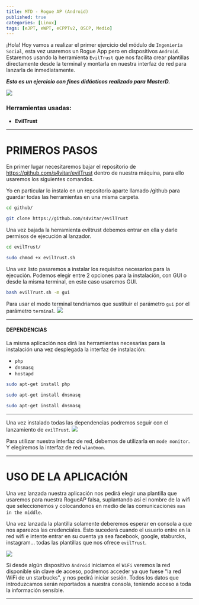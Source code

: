```yaml
---
title: MTD - Rogue AP (Android) 
published: true
categories: [Linux]
tags: [eJPT, eWPT, eCPPTv2, OSCP, Medio]
---
```



¡Hola! Hoy vamos a realizar el primer ejercicio del módulo de `Ingenieria Social`, esta vez usaremos un Rogue App pero en dispositivos `Android`. Estaremos usando la herramienta `EvilTrust` que nos facilita crear plantillas directamente desde la terminal y montarla en nuestra interfaz de red para lanzarla de inmediatamente.

*__Esto es un ejercicio con fines didácticos realizado para MasterD.__*

<img src="https://media.discordapp.net/attachments/1103281093643345932/1110245071028236349/INICIO.png">

### Herramientas usadas: 
- **EvilTrust**


* * *

# PRIMEROS PASOS
En primer lugar necesitaremos bajar el repositorio de <https://github.com/s4vitar/evilTrust> dentro de nuestra máquina, para ello usaremos los siguientes comandos.

Yo en particular lo instalo en un repositorio aparte llamado /github para guardar todas las herramientas en una misma carpeta.

```bash 
cd github/
```
```bash
git clone https://github.com/s4vitar/evilTrust
```

Una vez bajada la herramienta eviltrust debemos entrar en ella y darle permisos de ejecución al lanzador.

```bash
cd evilTrust/
```

```bash
sudo chmod +x evilTrust.sh
```

Una vez listo pasaremos a instalar los requisitos necesarios para la ejecución.
Podemos elegir entre 2 opciones para la instalación, con GUI o desde la misma terminal, en este caso usaremos GUI.

```bash
bash evilTrust.sh -m gui 
```

Para usar el modo terminal tendriamos que sustituir el parámetro `gui` por el parámetro `terminal`.
<img src="https://media.discordapp.net/attachments/1103281093643345932/1110245070424264755/GUI.png">




* * * 

#### DEPENDENCIAS
La misma aplicación nos dirá las herramientas necesarias para la instalación una vez desplegada la interfaz de instalación:

* `php`
* `dnsmasq`
* `hostapd`

```bash
sudo apt-get install php
```

```bash
sudo apt-get install dnsmasq
```

```bash
sudo apt-get install dnsmasq
```
* * *
Una vez instalado todas las dependencias podremos seguir con el lanzamiento de `evilTrust`.
<img src="https://media.discordapp.net/attachments/1103281093643345932/1110245070680096859/GUI2.png">

Para utilizar nuestra interfaz de red, debemos de utilizarla en `mode monitor`. Y elegiremos la interfaz de red `wlan0mon`.
* * *
# USO DE LA APLICACIÓN
Una vez lanzada nuestra aplicación nos pedirá elegir una plantilla que usaremos para nuestra RogueAP falsa, suplantando así el nombre de la wifi que seleccionemos y colocandonos en medio de las comunicaciones `man in the middle`.

Una vez lanzada la plantilla solamente deberemos esperar en consola a que nos aparezca las credenciales. Esto sucederá cuando el usuario entre en la red wifi e intente entrar en su cuenta ya sea facebook, google, staburcks, instagram... todas las plantillas que nos ofrece `evilTrust`.

<img src="https://media.discordapp.net/attachments/1103281093643345932/1110245071284076686/waiting.png">

Si desde algún dispositivo `Android` iniciamos el `WiFi` veremos la red disponible sin clave de acceso, podremos acceder ya que fuese "la red WiFi de un starbucks", y nos pedirá iniciar sesión.
Todos los datos que introduzcamos serán reportados a nuestra consola, teniendo acceso a toda la información sensible.


* * *
